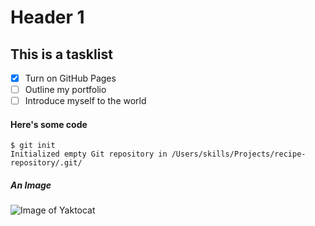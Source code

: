 # Header 1
## This is a tasklist
- [x] Turn on GitHub Pages
- [ ] Outline my portfolio
- [ ] Introduce myself to the world
#### Here's some code
```
$ git init
Initialized empty Git repository in /Users/skills/Projects/recipe-repository/.git/
```
##### An Image
![Image of Yaktocat](https://octodex.github.com/images/yaktocat.png)
